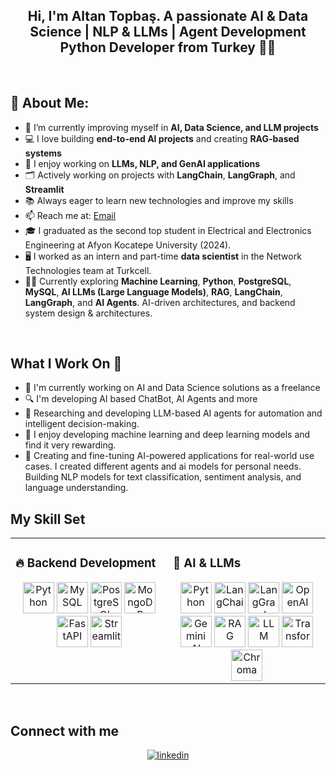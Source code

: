 ## <div align="center">Hi, I'm Altan Topbaş. A passionate AI & Data Science | NLP & LLMs | Agent Development Python Developer from Turkey 👩‍💻 </div> 
<br/>  

## 🚀 About Me:
- 🌱 I’m currently improving myself in **AI, Data Science, and LLM projects**
- 💻 I love building **end-to-end AI projects** and creating **RAG-based systems**
- 🧠 I enjoy working on **LLMs, NLP, and GenAI applications**
- 🗂️ Actively working on projects with **LangChain**, **LangGraph**, and **Streamlit**
- 📚 Always eager to learn new technologies and improve my skills
- 📫 Reach me at: [Email](altantopbas5@gmail.com)
- 🎓 I graduated as the second top student in Electrical and Electronics Engineering at Afyon Kocatepe University (2024).
- 🖥️ I worked as an intern and part-time **data scientist** in the Network Technologies team at Turkcell.
- 👩‍💻 Currently exploring **Machine Learning**, **Python**, **PostgreSQL**, **MySQL**, **AI LLMs (Large Language Models)**, **RAG**, **LangChain**, **LangGraph**, and **AI Agents**. AI-driven architectures, and backend system design & architectures.
<br/>

## What I Work On 🚀
- 🔭 I'm currently working on AI and Data Science solutions as a freelance
- 🔍 I'm developing AI based ChatBot, AI Agents and more
- 🔬 Researching and developing LLM-based AI agents for automation and intelligent decision-making.
- 🤖 I enjoy developing machine learning and deep learning models and find it very rewarding.
- 🧠 Creating and fine-tuning AI-powered applications for real-world use cases. I created different agents and ai models for personal needs. Building NLP models for text classification, sentiment analysis, and language understanding.

## My Skill Set  
<table><tr><td valign="top" width="33%">

### 🔥 **Backend Development**
<div align="center">
  <a href="https://www.python.org/" target="_blank"><img src="https://profilinator.rishav.dev/skills-assets/python-original.svg" alt="Python" height="50"/></a>
  <a href="https://www.mysql.com/" target="_blank"><img src="https://profilinator.rishav.dev/skills-assets/mysql-original-wordmark.svg" alt="MySQL" height="50"/></a>
  <a href="https://www.postgresql.org/" target="_blank"><img src="https://profilinator.rishav.dev/skills-assets/postgresql-original-wordmark.svg" alt="PostgreSQL" height="50"/></a>
  <a href="https://www.mongodb.com/" target="_blank"><img src="https://profilinator.rishav.dev/skills-assets/mongodb-original-wordmark.svg" alt="MongoDB" height="50"/></a>
  <a href="https://fastapi.tiangolo.com/" target="_blank"><img src="https://fastapi.tiangolo.com/img/icon-white.svg" alt="FastAPI" height="50"/></a>
  <a href="https://streamlit.io//" target="_blank"><img src="https://avatars.githubusercontent.com/u/45109972?s=48&v=4" alt="Streamlit" height="50"/></a>
  
</div>
</td><td valign="top" width="33%">

### 🤖 **AI & LLMs**
<div align="center">
  <a href="https://python.org/" target="_blank"><img src="https://profilinator.rishav.dev/skills-assets/python-original.svg" alt="Python" height="50"/></a>
  <a href="https://www.langchain.com/" target="_blank"><img src="https://newrelic.com/sites/default/files/styles/medium/public/quickstarts/images/icons/langchain--logo.png?itok=JPlfUXXw" alt="LangChain" height="50"/></a>
  <a href="https://www.langgraph.com/" target="_blank"><img src="https://assets.datacamp.com/production/repositories/6773/datasets/8b56faeb095c39785da93e3584af5b46e15b7842/LangGraph_icon.png" alt="LangGraph" height="50"/></a>
  <a href="https://openai.com/" target="_blank"><img src="https://static-00.iconduck.com/assets.00/openai-icon-2021x2048-4rpe5x7n.png" alt="OpenAI" height="50"/></a>
  <a href="https://ai.google.dev/" target="_blank"><img src="https://img.freepik.com/premium-vector/gemini-logo-icon_1273375-853.jpg" alt="Gemini AI" height="50"/></a>
  <a href="https://github.com/hwchase17/rag" target="_blank"><img src="https://styles.redditmedia.com/t5_4wxz5h/styles/communityIcon_0doymzw2usjd1.png" alt="RAG" height="50"/></a>
  <a href="https://github.com/hwchase17/rag" target="_blank"><img src="https://t4.ftcdn.net/jpg/07/56/11/69/360_F_756116963_MKdL7O7BKH1ZHicpGXHd9ys9xDMhkGr2.jpg" alt="LLM" height="50"/></a>
  <a href="https://huggingface.co/docs/transformers/index" target="_blank"><img src="https://avatars.githubusercontent.com/u/25720743?s=48&v=4" alt="Transformers" height="50"/></a>
  <a href="https://www.trychroma.com/" target="_blank"><img src="https://www.trychroma.com/_next/image?url=%2F_next%2Fstatic%2Fmedia%2Fchroma.d840f629.png&w=96&q=75&dpl=dpl_F4mdFQ7htLdXtk8L5Y9phPWGX6g6" alt="Chroma" height="50"/></a>
 </td></tr></table>  
<br/>  


## Connect with me  
<div align="center">
<a href="https://linkedin.com/in/altantopbas" target="_blank">
<img src=https://img.shields.io/badge/linkedin-%231E77B5.svg?&style=for-the-badge&logo=linkedin&logoColor=white alt=linkedin style="margin-bottom: 5px;" />
</a>
</div>  
  

<br/> 
